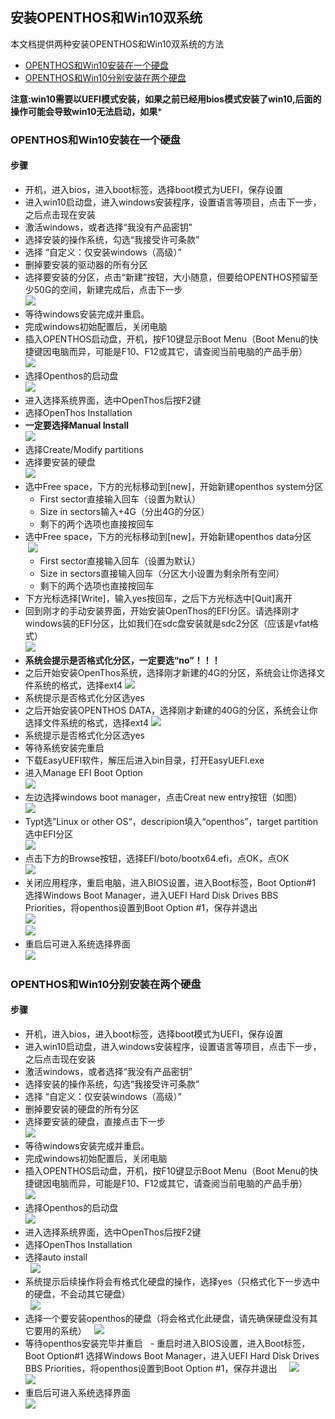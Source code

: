 ## 安装OPENTHOS和Win10双系统
本文档提供两种安装OPENTHOS和Win10双系统的方法     
- [OPENTHOS和Win10安装在一个硬盘](安装OPENTHOS和Win10双系统.md#openthos和win10安装在一个硬盘)
- [OPENTHOS和Win10分别安装在两个硬盘](安装OPENTHOS和Win10双系统.md#openthos和win10分别安装在两个硬盘)
   
**注意:win10需要以UEFI模式安装，如果之前已经用bios模式安装了win10,后面的操作可能会导致win10无法启动，如果***
### OPENTHOS和Win10安装在一个硬盘
#### 步骤
   - 开机，进入bios，进入boot标签，选择boot模式为UEFI，保存设置
   - 进入win10启动盘，进入windows安装程序，设置语言等项目，点击下一步，之后点击现在安装
   - 激活windows，或者选择“我没有产品密钥”
   - 选择安装的操作系统，勾选“我接受许可条款”
   - 选择 “自定义：仅安装windows（高级）”
   - 删掉要安装的驱动器的所有分区
   - 选择要安装的分区，点击“新建”按钮，大小随意，但要给OPENTHOS预留至少50G的空间，新建完成后，点击下一步     
   ![](../pic/anzhuang/DoubleSys_win10part.png)
   - 等待windows安装完成并重启。     
   - 完成windows初始配置后，关闭电脑
   - 插入OPENTHOS启动盘，开机，按F10键显示Boot Menu（Boot Menu的快捷键因电脑而异，可能是F10、F12或其它，请查阅当前电脑的产品手册）     
   ![](../pic/anzhuang/DoubleSys_boot1.png)
   - 选择Openthos的启动盘     
   ![](../pic/anzhuang/DoubleSys_boot2.png)
   - 进入选择系统界面，选中OpenThos后按F2键
   - 选择OpenThos Installation
   - **一定要选择Manual Install**     
   ![](../pic/anzhuang/ManualInstall.jpg)
   - 选择Create/Modify partitions
   - 选择要安装的硬盘     
   ![](../pic/anzhuang/DoubleSys_install1.png)         
   - 选中Free space，下方的光标移动到[new]，开始新建openthos system分区
       - First sector直接输入回车（设置为默认）
       - Size in sectors输入+4G（分出4G的分区）
       - 剩下的两个选项也直接按回车
   - 选中Free space，下方的光标移动到[new]，开始新建openthos data分区
      ![](../pic/anzhuang/DoubleSys_openthospart.png)
       - First sector直接输入回车（设置为默认）
       - Size in sectors直接输入回车（分区大小设置为剩余所有空间）
       - 剩下的两个选项也直接按回车
   - 下方光标选择[Write]，输入yes按回车，之后下方光标选中[Quit]离开
   - 回到刚才的手动安装界面，开始安装OpenThos的EFI分区。请选择刚才windows装的EFI分区，比如我们在sdc盘安装就是sdc2分区（应该是vfat格式）     
   ![](../pic/anzhuang/DoubleSys_install2.png)
   - **系统会提示是否格式化分区，一定要选“no”！！！**
   - 之后开始安装OpenThos系统，选择刚才新建的4G的分区，系统会让你选择文件系统的格式，选择ext4
   ![](../pic/anzhuang/DoubleSys_installOpenthosSys.png)
   - 系统提示是否格式化分区选yes
   - 之后开始安装OPENTHOS DATA，选择刚才新建的40G的分区，系统会让你选择文件系统的格式，选择ext4
   ![](../pic/anzhuang/DoubleSys_installOpenthosData.png)
   - 系统提示是否格式化分区选yes
   - 等待系统安装完重启
   - 下载EasyUEFI软件，解压后进入bin目录，打开EasyUEFI.exe
   - 进入Manage EFI Boot Option     
   ![](../pic/anzhuang/DoubleSys_easyUEFI1.png)
   - 左边选择windows boot manager，点击Creat new entry按钮（如图）     
   ![](../pic/anzhuang/DoubleSys_easyUEFI2.png)
   - Typt选”Linux or other OS“，descripion填入“openthos”，target partition选中EFI分区     
   ![](../pic/anzhuang/DoubleSys_easyUEFI3.png)
   - 点击下方的Browse按钮，选择EFI/boto/bootx64.efi，点OK，点OK     
   ![](../pic/anzhuang/DoubleSys_easyUEFI4.png)
   - 关闭应用程序，重启电脑，进入BIOS设置，进入Boot标签，Boot Option#1 选择Windows Boot Manager，进入UEFI Hard Disk Drives BBS Priorities，将openthos设置到Boot Option #1，保存并退出     
   ![](../pic/anzhuang/DoubleSys_bios1.png)     
   ![](../pic/anzhuang/DoubleSys_bios2.png)
   - 重启后可进入系统选择界面     
   ![](../pic/anzhuang/DoubleSys_finish.png)
   
### OPENTHOS和Win10分别安装在两个硬盘
#### 步骤
   - 开机，进入bios，进入boot标签，选择boot模式为UEFI，保存设置
   - 进入win10启动盘，进入windows安装程序，设置语言等项目，点击下一步，之后点击现在安装
   - 激活windows，或者选择“我没有产品密钥”
   - 选择安装的操作系统，勾选“我接受许可条款”
   - 选择 “自定义：仅安装windows（高级）”
   - 删掉要安装的硬盘的所有分区
   - 选择要安装的硬盘，直接点击下一步     
   ![](../pic/anzhuang/DoubleSys_win10part2.png)
   - 等待windows安装完成并重启。     
   - 完成windows初始配置后，关闭电脑
   - 插入OPENTHOS启动盘，开机，按F10键显示Boot Menu（Boot Menu的快捷键因电脑而异，可能是F10、F12或其它，请查阅当前电脑的产品手册）     
   ![](../pic/anzhuang/DoubleSys_boot1.png)
   - 选择Openthos的启动盘     
   ![](../pic/anzhuang/DoubleSys_boot2.png)
   - 进入选择系统界面，选中OpenThos后按F2键
   - 选择OpenThos Installation
   - 选择auto install     
   ![](../pic/anzhuang/AutoInstall.jpg)
   - 系统提示后续操作将会有格式化硬盘的操作，选择yes（只格式化下一步选中的硬盘，不会动其它硬盘）     
   ![](../pic/anzhuang/eraseDrive.jpg)
   - 选择一个要安装openthos的硬盘（将会格式化此硬盘，请先确保硬盘没有其它要用的系统）
   ![](../pic/anzhuang/DoubleSys_autoInstallChoose.png)
   - 等待openthos安装完毕并重启
   - 重启时进入BIOS设置，进入Boot标签，Boot Option#1 选择Windows Boot Manager，进入UEFI Hard Disk Drives BBS Priorities，将openthos设置到Boot Option #1，保存并退出     
   ![](../pic/anzhuang/DoubleSys_bios1.png)     
   ![](../pic/anzhuang/DoubleSys_bios2.png)
   - 重启后可进入系统选择界面     
   ![](../pic/anzhuang/DoubleSys_finish.png)
